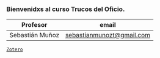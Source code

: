 ### Bienvenidxs al curso Trucos del Oficio.


| Profesor           | email                       | 
|--------------------|-----------------------------|
| Sebastián Muñoz    | sebastianmunozt@gmail.com |


[`Zotero`](https://sebastianmunozt.github.io/trucos_del_ofico/Zotero/zotero.html)
